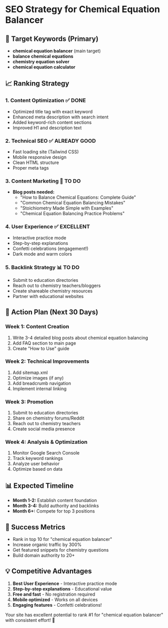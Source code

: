 # SEO Strategy for Chemical Equation Balancer

## 🎯 Target Keywords (Primary)
- **chemical equation balancer** (main target)
- **balance chemical equations**
- **chemistry equation solver**
- **chemical equation calculator**

## 📈 Ranking Strategy

### 1. **Content Optimization** ✅ DONE
- Optimized title tag with exact keyword
- Enhanced meta description with search intent
- Added keyword-rich content sections
- Improved H1 and description text

### 2. **Technical SEO** ✅ ALREADY GOOD
- Fast loading site (Tailwind CSS)
- Mobile responsive design
- Clean HTML structure
- Proper meta tags

### 3. **Content Marketing** 📝 TO DO
- **Blog posts needed:**
  - "How to Balance Chemical Equations: Complete Guide"
  - "Common Chemical Equation Balancing Mistakes"
  - "Stoichiometry Made Simple with Examples"
  - "Chemical Equation Balancing Practice Problems"

### 4. **User Experience** ✅ EXCELLENT
- Interactive practice mode
- Step-by-step explanations
- Confetti celebrations (engagement!)
- Dark mode and warm colors

### 5. **Backlink Strategy** 📊 TO DO
- Submit to education directories
- Reach out to chemistry teachers/bloggers
- Create shareable chemistry resources
- Partner with educational websites

## 🚀 Action Plan (Next 30 Days)

### Week 1: Content Creation
1. Write 3-4 detailed blog posts about chemical equation balancing
2. Add FAQ section to main page
3. Create "How to Use" guide

### Week 2: Technical Improvements
1. Add sitemap.xml
2. Optimize images (if any)
3. Add breadcrumb navigation
4. Implement internal linking

### Week 3: Promotion
1. Submit to education directories
2. Share on chemistry forums/Reddit
3. Reach out to chemistry teachers
4. Create social media presence

### Week 4: Analysis & Optimization
1. Monitor Google Search Console
2. Track keyword rankings
3. Analyze user behavior
4. Optimize based on data

## 📊 Expected Timeline
- **Month 1-2:** Establish content foundation
- **Month 3-4:** Build authority and backlinks
- **Month 6+:** Compete for top 3 positions

## 🎯 Success Metrics
- Rank in top 10 for "chemical equation balancer"
- Increase organic traffic by 300%
- Get featured snippets for chemistry questions
- Build domain authority to 20+

## 💡 Competitive Advantages
1. **Best User Experience** - Interactive practice mode
2. **Step-by-step explanations** - Educational value
3. **Free and fast** - No registration required
4. **Mobile optimized** - Works on all devices
5. **Engaging features** - Confetti celebrations!

Your site has excellent potential to rank #1 for "chemical equation balancer" with consistent effort! 🚀